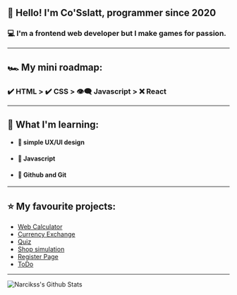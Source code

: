 ## 🤵 Hello! I'm Co'Sslatt, programmer since 2020

### 💻 I'm a frontend web developer but I make games for passion.

---

## 🏎 My mini roadmap:
### ✔️ HTML > ✔️ CSS > 👁‍🗨 Javascript > ❌ React

---

## 📒 What I'm learning:
- #### 🔰 simple UX/UI design
- #### 🔰 Javascript
- #### 🔰 Github and Git

---

## ⭐️ My favourite projects:
<!-- - <a href="https://github.com/Narcikss/Money-Managment-Project">Money Managment Project</a> -->
- <a href="https://github.com/Narcikss/WebCalculator">Web Calculator</a>
- <a href="https://github.com/Narcikss/CurrencyExchange">Currency Exchange</a>
- <a href="https://github.com/Narcikss/Quiz">Quiz</a>
- <a href="https://github.com/Narcikss/Shop-simulation">Shop simulation</a>
- <a href="https://github.com/Narcikss/RegisterPage">Register Page</a>
- <a href="https://github.com/Narcikss/NewToDo">ToDo</a>

---

<img align="left" alt="Narcikss's Github Stats" src="https://github-readme-stats.vercel.app/api?username=Narcikss&theme=radical" />
